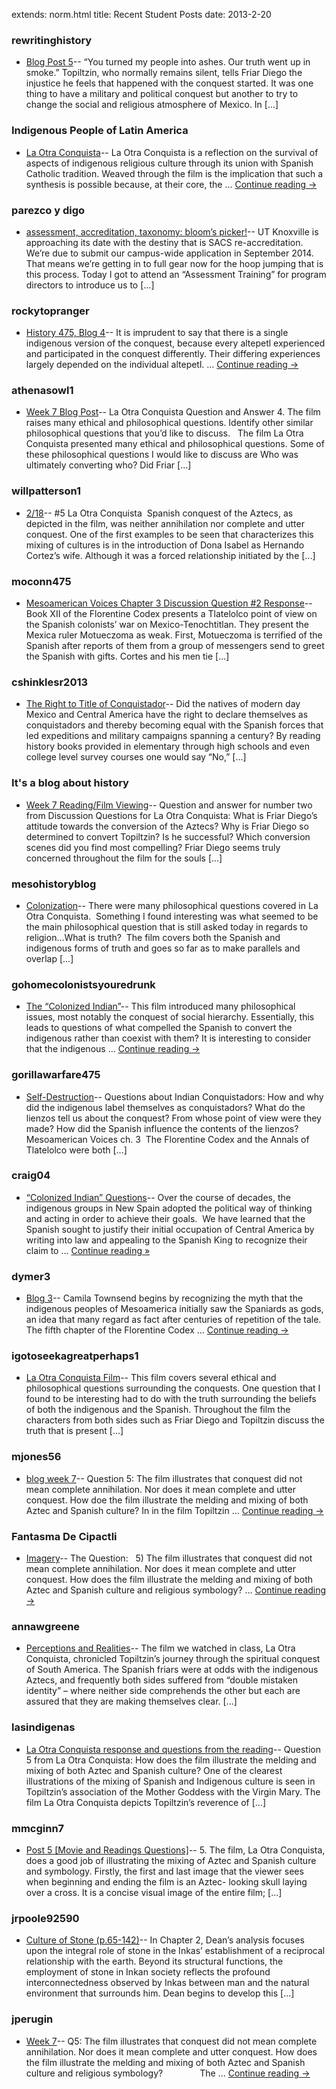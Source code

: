 extends: norm.html
title: Recent Student Posts
date: 2013-2-20


### rewritinghistory
*  [Blog Post 5](http://onceuponatimetherewereindigenouspeople.wordpress.com/2013/02/18/blog-post-5/)-- “You turned my people into ashes. Our truth went up in smoke.” Topiltzin, who normally remains silent, tells Friar Diego the injustice he feels that happened with the conquest started. It was one thing to have a military and political conquest but another to try to change the social and religious atmosphere of Mexico. In [...]<img alt="" border="0" height="1" src="http://stats.wordpress.com/b.gif?host=onceuponatimetherewereindigenouspeople.wordpress.com&#038;blog=46171444&#038;post=10&#038;subd=onceuponatimetherewereindigenouspeople&#038;ref=&#038;feed=1" width="1" />

### Indigenous People of Latin America
*  [La Otra Conquista](http://rachelvol13.wordpress.com/2013/02/18/la-otra-conquista/)-- La Otra Conquista is a reflection on the survival of aspects of indigenous religious culture through its union with Spanish Catholic tradition. Weaved through the film is the implication that such a synthesis is possible because, at their core, the &#8230; <a href="http://rachelvol13.wordpress.com/2013/02/18/la-otra-conquista/">Continue reading <span class="meta-nav">&#8594;</span></a><img alt="" border="0" height="1" src="http://stats.wordpress.com/b.gif?host=rachelvol13.wordpress.com&#038;blog=45489163&#038;post=71&#038;subd=rachelvol13&#038;ref=&#038;feed=1" width="1" />

### parezco y digo
*  [assessment, accreditation, taxonomy: bloom’s picker!](http://parezcoydigo.wordpress.com/2013/02/19/assessment-accreditation-taxonomy-blooms-picker/)-- UT Knoxville is approaching its date with the destiny that is SACS re-accreditation. We&#8217;re due to submit our campus-wide application in September 2014. That means we&#8217;re getting in to full gear now for the hoop jumping that is this process. Today I got to attend an &#8220;Assessment Training&#8221; for program directors to introduce us to [...]<img alt="" border="0" height="1" src="http://stats.wordpress.com/b.gif?host=parezcoydigo.wordpress.com&#038;blog=3594723&#038;post=902&#038;subd=parezcoydigo&#038;ref=&#038;feed=1" width="1" />

### rockytopranger
*  [History 475, Blog 4](http://rockytopranger.wordpress.com/2013/02/11/history-475-blog-4/)-- It is imprudent to say that there is a single indigenous version of the conquest, because every altepetl experienced and participated in the conquest differently. Their differing experiences largely depended on the individual altepetl. &#8230; <a href="http://rockytopranger.wordpress.com/2013/02/11/history-475-blog-4/">Continue reading <span class="meta-nav">&#8594;</span></a><img alt="" border="0" height="1" src="http://stats.wordpress.com/b.gif?host=rockytopranger.wordpress.com&#038;blog=45525334&#038;post=127&#038;subd=rockytopranger&#038;ref=&#038;feed=1" width="1" />

### athenasowl1
*  [Week 7 Blog Post](http://athenasowl1.wordpress.com/2013/02/18/week-7-blog-post/)-- La Otra Conquista Question and Answer 4. The film raises many ethical and philosophical questions. Identify other similar philosophical questions that you’d like to discuss.   The film La Otra Conquista presented many ethical and philosophical questions. Some of these philosophical questions I would like to discuss are Who was ultimately converting who? Did Friar [...]<img alt="" border="0" height="1" src="http://stats.wordpress.com/b.gif?host=athenasowl1.wordpress.com&#038;blog=45489166&#038;post=119&#038;subd=athenasowl1&#038;ref=&#038;feed=1" width="1" />

### willpatterson1
*  [2/18](http://willpatterson1.wordpress.com/2013/02/18/218/)-- #5 La Otra Conquista  Spanish conquest of the Aztecs, as depicted in the film, was neither annihilation nor complete and utter conquest. One of the first examples to be seen that characterizes this mixing of cultures is in the introduction of Dona Isabel as Hernando Cortez&#8217;s wife. Although it was a forced relationship initiated by the [...]<img alt="" border="0" height="1" src="http://stats.wordpress.com/b.gif?host=willpatterson1.wordpress.com&#038;blog=39831023&#038;post=212&#038;subd=willpatterson1&#038;ref=&#038;feed=1" width="1" />

### moconn475
*  [Mesoamerican Voices Chapter 3 Discussion Question #2 Response](http://moconn475.wordpress.com/2013/02/11/mesoamerican-voices-chapter-3-discussion-question-2-response/)-- Book XII of the Florentine Codex presents a Tlatelolco point of view on the Spanish colonists&#8217; war on Mexico-Tenochtitlan. They present the Mexica ruler Motueczoma as weak. First, Motueczoma is terrified of the Spanish after reports of them from a group of messengers send to greet the Spanish with gifts. Cortes and his men tie [...]<img alt="" border="0" height="1" src="http://stats.wordpress.com/b.gif?host=moconn475.wordpress.com&#038;blog=45543569&#038;post=164&#038;subd=moconn475&#038;ref=&#038;feed=1" width="1" />

### cshinklesr2013
*  [The Right to Title of Conquistador](http://cshinklesr2013.wordpress.com/2013/02/10/the-right-to-title-of-conquistador/)-- Did the natives of modern day Mexico and Central America have the right to declare themselves as conquistadors and thereby becoming equal with the Spanish forces that led expeditions and military campaigns spanning a century? By reading history books provided in elementary through high schools and even college level survey courses one would say &#8220;No,&#8221; [...]<img alt="" border="0" height="1" src="http://stats.wordpress.com/b.gif?host=cshinklesr2013.wordpress.com&#038;blog=45548793&#038;post=217&#038;subd=cshinklesr2013&#038;ref=&#038;feed=1" width="1" />

### It's a blog about history
*  [Week 7 Reading/Film Viewing](http://nsprouse.wordpress.com/2013/02/18/week-7-readingfilm-viewing/)-- Question and answer for number two from Discussion Questions for La Otra Conquista: What is Friar Diego&#8217;s attitude towards the conversion of the Aztecs? Why is Friar Diego so determined to convert Topiltzin? Is he successful? Which conversion scenes did you find most compelling? Friar Diego seems truly concerned throughout the film for the souls [...]<img alt="" border="0" height="1" src="http://stats.wordpress.com/b.gif?host=nsprouse.wordpress.com&#038;blog=45633871&#038;post=34&#038;subd=nsprouse&#038;ref=&#038;feed=1" width="1" />

### mesohistoryblog
*  [Colonization](http://mesohistoryblog.wordpress.com/2013/02/18/colonization/)-- There were many philosophical questions covered in La Otra Conquista.  Something I found interesting was what seemed to be the main philosophical question that is still asked today in regards to religion&#8230;What is truth?  The film covers both the Spanish and indigenous forms of truth and goes so far as to make parallels and overlap [...]<img alt="" border="0" height="1" src="http://stats.wordpress.com/b.gif?host=mesohistoryblog.wordpress.com&#038;blog=45662303&#038;post=488&#038;subd=mesohistoryblog&#038;ref=&#038;feed=1" width="1" />

### gohomecolonistsyouredrunk
*  [The “Colonized Indian”](http://gohomecolonistsyouredrunk.wordpress.com/2013/02/18/the-colonized-indian/)-- This film introduced many philosophical issues, most notably the conquest of social hierarchy. Essentially, this leads to questions of what compelled the Spanish to convert the indigenous rather than coexist with them? It is interesting to consider that the indigenous &#8230; <a href="http://gohomecolonistsyouredrunk.wordpress.com/2013/02/18/the-colonized-indian/">Continue reading <span class="meta-nav">&#8594;</span></a><img alt="" border="0" height="1" src="http://stats.wordpress.com/b.gif?host=gohomecolonistsyouredrunk.wordpress.com&#038;blog=45664255&#038;post=151&#038;subd=gohomecolonistsyouredrunk&#038;ref=&#038;feed=1" width="1" />

### gorillawarfare475
*  [Self-Destruction](http://gorillawarfare475.wordpress.com/2013/02/11/self-destruction/)-- Questions about Indian Conquistadors: How and why did the indigenous label themselves as conquistadors? What do the lienzos tell us about the conquest? From whose point of view were they made? How did the Spanish influence the contents of the lienzos? Mesoamerican Voices ch. 3  The Florentine Codex and the Annals of Tlatelolco were both [...]<img alt="" border="0" height="1" src="http://stats.wordpress.com/b.gif?host=gorillawarfare475.wordpress.com&#038;blog=45683850&#038;post=28&#038;subd=gorillawarfare475&#038;ref=&#038;feed=1" width="1" />

### craig04
*  [“Colonized Indian” Questions](http://ecraig3.wordpress.com/2013/02/18/colonized-indian-questions/)-- Over the course of decades, the indigenous groups in New Spain adopted the political way of thinking and acting in order to achieve their goals.  We have learned that the Spanish sought to justify their initial occupation of Central America by writing into law and appealing to the Spanish King to recognize their claim to &#8230; <a class="more-link" href="http://ecraig3.wordpress.com/2013/02/18/colonized-indian-questions/">Continue reading <span class="meta-nav">&#187;</span></a><img alt="" border="0" height="1" src="http://stats.wordpress.com/b.gif?host=ecraig3.wordpress.com&#038;blog=45685354&#038;post=36&#038;subd=ecraig3&#038;ref=&#038;feed=1" width="1" />

### dymer3
*  [Blog 3](http://dymer3.wordpress.com/2013/02/04/blog-3/)-- Camila Townsend begins by recognizing the myth that the indigenous peoples of Mesoamerica initially saw the Spaniards as gods, an idea that many regard as fact after centuries of repetition of the tale.  The fifth chapter of the Florentine Codex &#8230; <a href="http://dymer3.wordpress.com/2013/02/04/blog-3/">Continue reading <span class="meta-nav">&#8594;</span></a><img alt="" border="0" height="1" src="http://stats.wordpress.com/b.gif?host=dymer3.wordpress.com&#038;blog=45686064&#038;post=16&#038;subd=dymer3&#038;ref=&#038;feed=1" width="1" />

### igotoseekagreatperhaps1
*  [La Otra Conquista Film](http://igotoseekagreatperhaps1.wordpress.com/2013/02/18/la-otra-conquista-film/)-- This film covers several ethical and philosophical questions surrounding the conquests. One question that I found to be interesting had to do with the truth surrounding the beliefs of both the indigenous and the Spanish. Throughout the film the characters from both sides such as Friar Diego and Topiltzin discuss the truth that is present [...]<img alt="" border="0" height="1" src="http://stats.wordpress.com/b.gif?host=igotoseekagreatperhaps1.wordpress.com&#038;blog=45686604&#038;post=15&#038;subd=igotoseekagreatperhaps1&#038;ref=&#038;feed=1" width="1" />

### mjones56
*  [blog week 7](http://mjones56.wordpress.com/2013/02/18/blog-week-7/)-- Question 5: The film illustrates that conquest did not mean complete annihilation. Nor does it mean complete and utter conquest. How doe the film illustrate the melding and mixing of both Aztec and Spanish culture? In in the film Topiltzin &#8230; <a href="http://mjones56.wordpress.com/2013/02/18/blog-week-7/">Continue reading <span class="meta-nav">&#8594;</span></a><img alt="" border="0" height="1" src="http://stats.wordpress.com/b.gif?host=mjones56.wordpress.com&#038;blog=45694045&#038;post=3&#038;subd=mjones56&#038;ref=&#038;feed=1" width="1" />

### Fantasma De Cipactli
*  [Imagery](http://fantasmadecipactli.wordpress.com/2013/02/18/imagery/)-- The Question:   5) The film illustrates that conquest did not mean complete annihilation. Nor does it mean complete and utter conquest. How does the film illustrate the melding and mixing of both Aztec and Spanish culture and religious symbology? &#8230; <a href="http://fantasmadecipactli.wordpress.com/2013/02/18/imagery/">Continue reading <span class="meta-nav">&#8594;</span></a><img alt="" border="0" height="1" src="http://stats.wordpress.com/b.gif?host=fantasmadecipactli.wordpress.com&#038;blog=45698939&#038;post=20&#038;subd=fantasmadecipactli&#038;ref=&#038;feed=1" width="1" />

### annawgreene
*  [Perceptions and Realities](http://annawgreene.wordpress.com/2013/02/18/perceptions-and-realities/)-- The film we watched in class, La Otra Conquista, chronicled Topiltzin’s journey through the spiritual conquest of South America. The Spanish friars were at odds with the indigenous Aztecs, and frequently both sides suffered from “double mistaken identity” – where neither side comprehends the other but each are assured that they are making themselves clear. [...]<img alt="" border="0" height="1" src="http://stats.wordpress.com/b.gif?host=annawgreene.wordpress.com&#038;blog=45706406&#038;post=31&#038;subd=annawgreene&#038;ref=&#038;feed=1" width="1" />

### lasindigenas
*  [La Otra Conquista response and questions from the reading](http://lasindigenas.wordpress.com/2013/02/18/la-otra-conquista-response-and-questions-from-the-reading/)-- Question 5 from La Otra Conquista: How does the film illustrate the melding and mixing of both Aztec and Spanish culture? One of the clearest illustrations of the mixing of Spanish and Indigenous culture is seen in Topiltzin&#8217;s association of the Mother Goddess with the Virgin Mary. The film La Otra Conquista depicts Topiltzin&#8217;s reverence of [...]<img alt="" border="0" height="1" src="http://stats.wordpress.com/b.gif?host=lasindigenas.wordpress.com&#038;blog=45743186&#038;post=98&#038;subd=lasindigenas&#038;ref=&#038;feed=1" width="1" />

### mmcginn7
*  [Post 5 [Movie and Readings Questions]](http://mmcginn7.wordpress.com/2013/02/18/post-5-movie-and-readings-questions/)-- 5. The film, La Otra Conquista, does a good job of illustrating the mixing of Aztec and Spanish culture and symbology. Firstly, the first and last image that the viewer sees when beginning and ending the film is an Aztec- looking skull laying over a cross. It is a concise visual image of the entire film; [...]<img alt="" border="0" height="1" src="http://stats.wordpress.com/b.gif?host=mmcginn7.wordpress.com&#038;blog=45749097&#038;post=368&#038;subd=mmcginn7&#038;ref=&#038;feed=1" width="1" />

### jrpoole92590
*  [Culture of Stone (p.65-142)](http://jrpoole92590.wordpress.com/2013/01/30/culture-of-stone-p-65-142/)-- In Chapter 2, Dean&#8217;s analysis focuses upon the integral role of stone in the Inkas&#8217; establishment of a reciprocal relationship with the earth. Beyond its structural functions, the employment of stone in Inkan society reflects the profound interconnectedness observed by Inkas between man and the natural environment that surrounds him. Dean begins to develop this [...]<img alt="" border="0" height="1" src="http://stats.wordpress.com/b.gif?host=jrpoole92590.wordpress.com&#038;blog=45845813&#038;post=2&#038;subd=jrpoole92590&#038;ref=&#038;feed=1" width="1" />

### jperugin
*  [Week 7](http://jperugin.wordpress.com/2013/02/18/week-7/)-- Q5: The film illustrates that conquest did not mean complete annihilation. Nor does it mean complete and utter conquest. How does the film illustrate the melding and mixing of both Aztec and Spanish culture and religious symbology?               The &#8230; <a href="http://jperugin.wordpress.com/2013/02/18/week-7/">Continue reading <span class="meta-nav">&#8594;</span></a><img alt="" border="0" height="1" src="http://stats.wordpress.com/b.gif?host=jperugin.wordpress.com&#038;blog=45849609&#038;post=21&#038;subd=jperugin&#038;ref=&#038;feed=1" width="1" />

